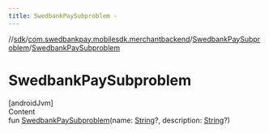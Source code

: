 ```yaml
---
title: SwedbankPaySubproblem -
---
```

//[sdk](../../../index)/[com.swedbankpay.mobilesdk.merchantbackend](../index)/[SwedbankPaySubproblem](index)/[SwedbankPaySubproblem](-swedbank-pay-subproblem)



# SwedbankPaySubproblem  
[androidJvm]  
Content  
fun [SwedbankPaySubproblem](-swedbank-pay-subproblem)(name: [String](https://kotlinlang.org/api/latest/jvm/stdlib/kotlin/-string/index.html)?, description: [String](https://kotlinlang.org/api/latest/jvm/stdlib/kotlin/-string/index.html)?)  



